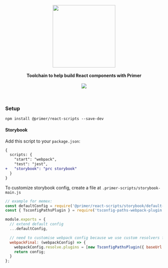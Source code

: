 <p align="center">
  <img src="https://octodex.github.com/images/manufacturetocat.png" height="200px"/>
  <br><br>
  <b>Toolchain to help build React components with Primer</b>
  <br><br>
  <img src="https://img.shields.io/badge/maturity-proof--of--concept-d85151?style=flat-square"/>
</p>

&nbsp;

### Setup

```
npm install @primer/react-scripts --save-dev
```

#### Storybook

Add this script to your `package.json`:

```diff
{
  scripts: {
    "start": "webpack",
    "test": "jest",
+   "storybook": "prc storybook"
  }
}
```

To customize storybook config, create a file at `.primer-scripts/storybook-main.js`

```js
// example for memex:
const defaultConfig = require('@primer/react-scripts/storybook/default-config');
const { TsconfigPathsPlugin } = require('tsconfig-paths-webpack-plugin');

module.exports = {
  // extend default config
  ...defaultConfig,

  // need to customise webpack config because we use custom resolvers for helpers/util
  webpackFinal: (webpackConfig) => {
    webpackConfig.resolve.plugins = [new TsconfigPathsPlugin({ baseUrl: './src/client' })];
    return config;
  }
};
```
